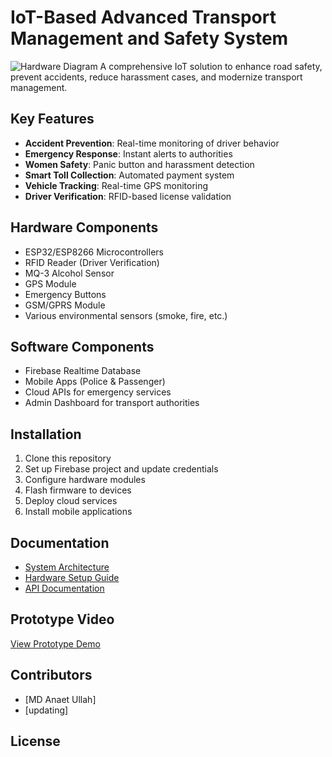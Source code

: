 # IoT-Based Advanced Transport Management and Safety System

![Hardware Diagram](docs/images/Hardware.png)
A comprehensive IoT solution to enhance road safety, prevent accidents, reduce harassment cases, and modernize transport management.

## Key Features

- **Accident Prevention**: Real-time monitoring of driver behavior
- **Emergency Response**: Instant alerts to authorities
- **Women Safety**: Panic button and harassment detection
- **Smart Toll Collection**: Automated payment system
- **Vehicle Tracking**: Real-time GPS monitoring
- **Driver Verification**: RFID-based license validation

## Hardware Components

- ESP32/ESP8266 Microcontrollers
- RFID Reader (Driver Verification)
- MQ-3 Alcohol Sensor
- GPS Module
- Emergency Buttons
- GSM/GPRS Module
- Various environmental sensors (smoke, fire, etc.)

## Software Components

- Firebase Realtime Database
- Mobile Apps (Police & Passenger)
- Cloud APIs for emergency services
- Admin Dashboard for transport authorities

## Installation

1. Clone this repository
2. Set up Firebase project and update credentials
3. Configure hardware modules
4. Flash firmware to devices
5. Deploy cloud services
6. Install mobile applications

## Documentation

- [System Architecture](docs/system_architecture.md)
- [Hardware Setup Guide](docs/hardware_setup.md)
- [API Documentation](docs/api_documentation.md)

## Prototype Video

[View Prototype Demo](https://www.youtube.com/watch?v=i4MsGQgukog)

## Contributors

- [MD Anaet Ullah]
- [updating]

## License
